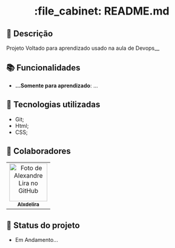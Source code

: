 <h1 align="center">:file_cabinet: README.md</h1>

## :memo: Descrição
Projeto Voltado para aprendizado usado na aula de Devops__

## :books: Funcionalidades
* <b>...Somente para aprendizado</b>: ...

## :wrench: Tecnologias utilizadas
* Git;
* Html;
* CSS;
## :handshake: Colaboradores
<table>
  <tr>
    <td align="center">
      <a href="http://github.com/Alxdelira">
        <img src="https://avataaars.io/?avatarStyle=Circle&topType=ShortHairTheCaesarSidePart&accessoriesType=Prescription02&hairColor=Black&facialHairType=BeardLight&facialHairColor=Black&clotheType=Hoodie&clotheColor=Black&eyeType=Happy&eyebrowType=UpDown&mouthType=Smile&skinColor=Brown" width="100px;" alt="Foto de Alexandre Lira no GitHub"/><br>
        <sub>
          <b>Alxdelira</b>
        </sub>
      </a>
    </td>
  </tr>
</table>

## :dart: Status do projeto

* Em Andamento...